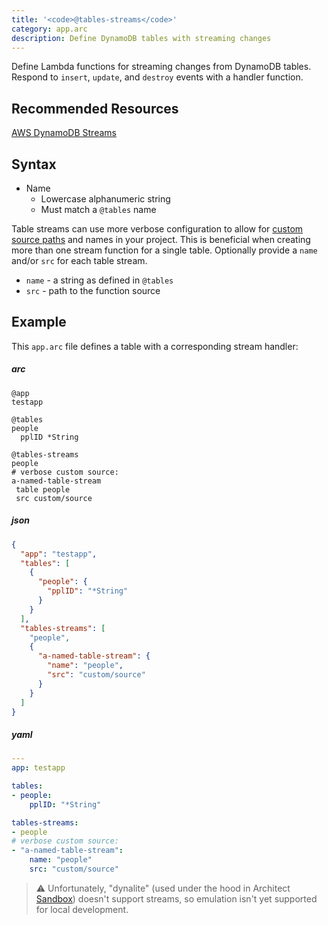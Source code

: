 ```yaml
---
title: '<code>@tables-streams</code>'
category: app.arc
description: Define DynamoDB tables with streaming changes
---
```


Define Lambda functions for streaming changes from DynamoDB tables. Respond to `insert`, `update`, and `destroy` events with a handler function.

## Recommended Resources

[AWS DynamoDB Streams](https://docs.aws.amazon.com/amazondynamodb/latest/developerguide/Streams.Lambda.html)

## Syntax

- Name
  - Lowercase alphanumeric string
  - Must match a `@tables` name

Table streams can use more verbose configuration to allow for [custom source paths](../../guides/developer-experience/custom-source-paths) and names in your project. This is beneficial when creating more than one stream function for a single table. Optionally provide a `name` and/or `src` for each table stream.

- `name` - a string as defined in `@tables`
- `src` - path to the function source

## Example

This `app.arc` file defines a table with a corresponding stream handler:

<arc-viewer default-tab=arc>
<div slot=contents>

<arc-tab label=arc>
<h5>arc</h5>
<div slot=content>

```arc
@app
testapp

@tables
people
  pplID *String

@tables-streams
people
# verbose custom source:
a-named-table-stream
 table people
 src custom/source

```
</div>
</arc-tab>

<arc-tab label=json>
<h5>json</h5>
<div slot=content>

```json
{
  "app": "testapp",
  "tables": [
    {
      "people": {
        "pplID": "*String"
      }
    }
  ],
  "tables-streams": [
    "people",
    {
      "a-named-table-stream": {
        "name": "people",
        "src": "custom/source"
      }
    }
  ]
}
```
</div>
</arc-tab>

<arc-tab label=yaml>
<h5>yaml</h5>
<div slot=content>

```yaml
---
app: testapp

tables:
- people:
    pplID: "*String"

tables-streams:
- people
# verbose custom source:
- "a-named-table-stream":
    name: "people"
    src: "custom/source"
```
</div>
</arc-tab>

</div>
</arc-viewer>

> ⚠️  Unfortunately, "dynalite" (used under the hood in Architect [Sandbox](../cli/sandbox)) doesn't support streams, so emulation isn't yet supported for local development.
